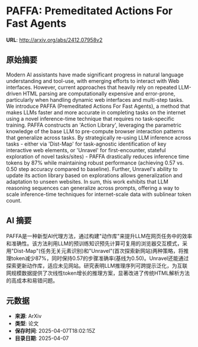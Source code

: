 # PAFFA: Premeditated Actions For Fast Agents

**URL**: http://arxiv.org/abs/2412.07958v2

## 原始摘要

Modern AI assistants have made significant progress in natural language
understanding and tool-use, with emerging efforts to interact with Web
interfaces. However, current approaches that heavily rely on repeated
LLM-driven HTML parsing are computationally expensive and error-prone,
particularly when handling dynamic web interfaces and multi-step tasks. We
introduce PAFFA (Premeditated Actions For Fast Agents), a method that makes
LLMs faster and more accurate in completing tasks on the internet using a novel
inference-time technique that requires no task-specific training. PAFFA
constructs an 'Action Library', leveraging the parametric knowledge of the base
LLM to pre-compute browser interaction patterns that generalize across tasks.
By strategically re-using LLM inference across tasks - either via 'Dist-Map'
for task-agnostic identification of key interactive web elements, or 'Unravel'
for first-encounter, stateful exploration of novel tasks/sites) - PAFFA
drastically reduces inference time tokens by 87% while maintaining robust
performance (achieving 0.57 vs. 0.50 step accuracy compared to baseline).
Further, Unravel's ability to update its action library based on explorations
allows generalization and adaptation to unseen websites. In sum, this work
exhibits that LLM reasoning sequences can generalize across prompts, offering a
way to scale inference-time techniques for internet-scale data with sublinear
token count.


## AI 摘要

PAFFA是一种新型AI代理方法，通过构建"动作库"来提升LLM在网页任务中的效率和准确性。该方法利用LLM的预训练知识预先计算可复用的浏览器交互模式，采用"Dist-Map"(任务无关元素识别)和"Unravel"(首次探索新网站)两种策略，将推理token减少87%，同时保持0.57的步骤准确率(基线为0.50)。Unravel还能通过探索更新动作库，适应未见网站。研究表明LLM推理序列可跨提示泛化，为互联网规模数据提供了次线性token增长的推理方案，显著改进了传统HTML解析方法的高成本和易错问题。

## 元数据

- **来源**: ArXiv
- **类型**: 论文
- **保存时间**: 2025-04-07T18:02:15Z
- **目录日期**: 2025-04-07
